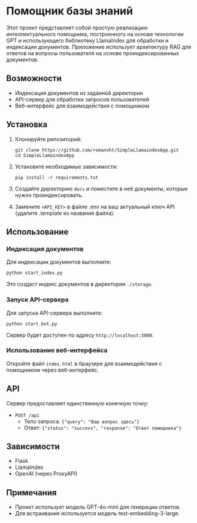 # Помощник базы знаний

Этот проект представляет собой простую реализацию интеллектуального помощника, построенного на основе технологии GPT и использующего библиотеку LlamaIndex для обработки и индексации документов. Приложение использует архитектуру RAG для ответов на вопросы пользователя на основе проиндексированных документов.

## Возможности

- Индексация документов из заданной директории
- API-сервер для обработки запросов пользователей
- Веб-интерфейс для взаимодействия с помощником

## Установка

1. Клонируйте репозиторий:
   ```
   git clone https://github.com/romanvht/SimpleLlamaindexApp.git
   cd SimpleLlamaindexApp
   ```

2. Установите необходимые зависимости:
   ```
   pip install -r requirements.txt
   ```

3. Создайте директорию `docs` и поместите в неё документы, которые нужно проиндексировать.

4. Замените `<API_KEY>` в файле .env на ваш актуальный ключ API (удалите .template из названия файла).

## Использование

### Индексация документов

Для индексации документов выполните:

```
python start_index.py
```

Это создаст индекс документов в директории `./storage`.

### Запуск API-сервера

Для запуска API-сервера выполните:

```
python start_bot.py
```

Сервер будет доступен по адресу `http://localhost:5000`.

### Использование веб-интерфейса

Откройте файл `index.html` в браузере для взаимодействия с помощником через веб-интерфейс.

## API

Сервер предоставляет единственную конечную точку:

- `POST /api`
  - Тело запроса: `{"query": "Ваш вопрос здесь"}`
  - Ответ: `{"status": "success", "response": "Ответ помощника"}`

## Зависимости

- Flask
- LlamaIndex
- OpenAI (через ProxyAPI)

## Примечания

- Проект использует модель GPT-4o-mini для генерации ответов.
- Для встраивания используется модель text-embedding-3-large.